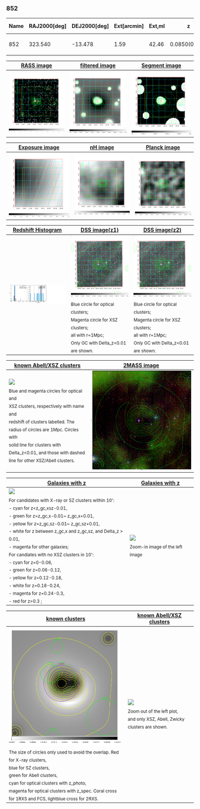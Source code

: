 <div STYLE="page-break-after: always;"></div>

### 852

|Name|RAJ2000[deg]|DEJ2000[deg] |Ext[arcmin]| Ext,ml | z | z_src| C|GC(XSZ,Delta_z<0.01)| GC(OPT,Delta_z<0.01)|GC| R_sig[arcmin] | R500[arcmin] | R500[Mpc]| CRsig[c/s] | CR500[c/s] |L500[1E44 erg/s]|F500[1E-12 erg/s/cm^2]| M500[1E14 Msun]|Tx[keV]|Cnt_sig|Beta|Rc[arcmin]|Comment|Alias|
|---|---|---|---|---|---|------|---|--------|---------|----------|---|---|---|---|---|---|---|---|---|---|---|---|---|---|
|852| 323.540| -13.478| 1.59| 42.46| 0.0850(0.008)| z1, z_xsz| B| MCXC| A| A, MCXC, N, W| 4.900| 10.455| 1.000| 0.357(0.060)| 0.439(0.073)| 1.429(0.113)| 7.963(0.631)| 3.09(0.12)| 4.41(0.11)| 66.2| 0.946(-0.073+0.040)| 3.696(-0.407+0.343)| -| k135|

|[RASS image](../image/852/852_img.pdf)|[filtered image](../image/852/852_fil.pdf)|[Segment image](../image/852/852_seg.pdf)|
|-------------------|--------------------|-------------------|
| <img src="../image/852/852_img.png" width="300">  | <img src="../image/852/852_fil.png" width="300">   | <img src="../image/852/852_seg.png" width="300">  |

|[Exposure image](../image/852/852_mex.pdf)| [nH image](../image/852/852_nh.pdf)| [Planck image](../image/852/852_p.pdf)|
|-------------------|--------------------|-------------------|
|<img src="../image/852/852_mex.png" width="300">   | <img src="../image/852/852_nh.png" width="300">    | <img src="../image/852/852_p.png" width="300"> |

|[Redshift Histogram](../image/852/852_zg.pdf) | [DSS image(z1)](../image/852/852_dss_z1.pdf)      |  [DSS image(z2)](../image/852/852_dss_z2.pdf)    |
|-------------------|--------------------|-------------------|
|<img src="../image/852/852_zg.png" width="300"> |<img src="../image/852/852_dss_z1.png" width="300"> <sub><br>Blue circle for optical clusters; <br>Magenta circle for XSZ clusters; <br>all with r=1Mpc; <br>Only GC with Delta_z<0.01 are shown. </sub>| <img src="../image/852/852_dss_z2.png" width="300"><sub><br>Blue circle for optical clusters; <br>Magenta circle for XSZ clusters; <br>all with r=1Mpc; <br>Only GC with Delta_z<0.01 are shown. </sub> |

|[known Abell/XSZ clusters](../image/852/852_m.pdf) | [2MASS image](../image/852/852_2mass.pdf)      |
|-------------------|-------------------|
|<img src=../image/852/852_m.png width="300"> <br><sub>Blue and magenta circles for optical and <br>XSZ clusters, respectively with name and <br>redshift of clusters labelled. The <br>radius of circles are 1Mpc. Circles with <br>solid line for clusters with <br>Delta_z<0.01, and those with dashed <br>line for other XSZ/Abell clusters.        </sub>|<img src="../image/852/852_2mass.png" width="300">  |

|[Galaxies with z](../image/852/852_opt_ned.pdf) |[Galaxies with z](../image/852/852_opt_ned_zoom.pdf) |
|-------------------|-------------------|
| <img src=../image/852/852_opt_ned.png width="300"> <br><sub> For candidates with X-ray or SZ clusters within 10': <br> - cyan for z<z_gc,xsz-0.01, <br> - green for z=z_gc,x-0.01~ z_gc,x+0.01, <br> - yellow for z=z_gc,sz-0.01~ z_gc,sz+0.01, <br> - white for z between z_gc,x and z_gc,sz, and Delta_z > 0.01, <br> - magenta for other galaxies; <br>For candiates with no XSZ clusters in 10': <br> - cyan for z=0-0.06, <br> - green for z=0.06-0.12, <br> - yellow for z=0.12-0.18, <br> - white for z=0.18-0.24, <br> - magenta for z=0.24-0.3, <br> - red for z>0.3 ;  </sub>|<img src=../image/852/852_opt_ned_zoom.png width="300">  <br><sub> Zoom-in image of the left image</sub>|

|[known clusters](../image/852/852_gc.pdf) |[known Abell/XSZ clusters](../image/852/852_gc_large.pdf) |
|-------------------|-------------------|
| <img src=../image/852/852_gc.png width="300"> <br><sub> The size of circles only used to avoid the overlap. Red for X-ray clusters, <br> blue for SZ clusters, <br> green for Abell clusters, <br> cyan for optical clusters with z_photo, <br> magenta for optical clusters with z_spec. Coral cross for 1RXS and FCS, lightblue cross for 2RXS. </sub>|<img src=../image/852/852_gc_large.png width="300"> <br><sub> Zoom out of the left plot, <br> and only XSZ, Abell, Zwicky clusters are shown. </sub> |



